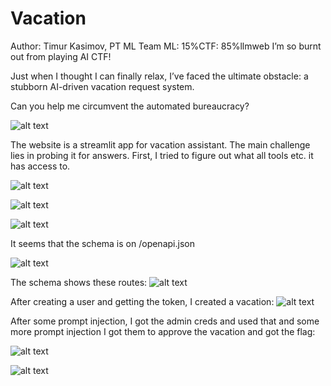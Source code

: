 # Vacation
Author: Timur Kasimov, PT ML Team
ML: 15%CTF: 85%llmweb
I’m so burnt out from playing AI CTF!

Just when I thought I can finally relax, I’ve faced the ultimate obstacle: a stubborn AI-driven vacation request system.

Can you help me circumvent the automated bureaucracy?

![alt text](image.png)

The website is a streamlit app for vacation assistant. The main challenge lies in probing it for answers. First, I tried to figure out what all tools etc. it has access to.

![alt text](image-1.png)

![alt text](image-2.png)

![alt text](image-3.png)

It seems that the schema is on /openapi.json

![alt text](image-4.png)

The schema shows these routes:
![alt text](image-5.png)

After creating a user and getting the token, I created a vacation:
![alt text](image-6.png)

After some prompt injection, I got the admin creds and used that and some more prompt injection I got them to approve the vacation and got the flag:

![alt text](image-7.png)

![alt text](image-8.png)